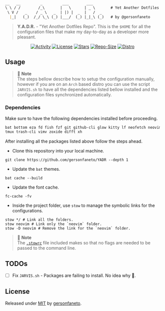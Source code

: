 ```markdown
__   __         _         ___        ___     
\ \ / /        /_\       |   \      | _ \       # Yet Another Dotfiles Repo.
 \ V /   _    / _ \   _  | |) |  _  |   /  _ 
  |_|   (_)  /_/ \_\ (_) |___/  (_) |_|_\ (_)   # by @gersonfaneto

```

> **Y.A.D.R.** - "Yet Another Dotfiles Repo". This is the `$HOME` for all the
> configuration files that make my day-to-day as a developer more pleasant.

<div align="center">

[![Activity](https://img.shields.io/github/last-commit/gersonfaneto/YADR?color=blue&style=for-the-badge&logo=git)](https://github.com/gersonfaneto/YADR/commit/main)
[![License](https://img.shields.io/github/license/gersonfaneto/YADR?color=blue&style=for-the-badge)](https://github.com/gersonfaneto/YADR/blob/main/LICENSE)
[![Stars](https://img.shields.io/github/stars/gersonfaneto/YADR?color=blue&style=for-the-badge&logo=github)](https://github.com/gersonfaneto/YADR)
[![Repo-Size](https://img.shields.io/github/repo-size/gersonfaneto/YADR?color=blue&style=for-the-badge&logo=github)](https://github.com/gersonfaneto/YADR)
[![Distro](https://img.shields.io/badge/DISTRO-Arch-74c7ec?color=blue&style=for-the-badge&logo=arch-linux)](https://archlinux.org/)

</div>

## Usage

> 📝 **Note**  
> The steps bellow describe how to setup the configuration manually,
> however if you are on an `Arch` based distro you can use the script
> `JARVIS.sh` to have all the dependencies listed bellow installed and the
> configuration files synchronized automatically.

### Dependencies

Make sure to have the following dependencies installed before proceeding.

```markdown
bat bottom eza fd fish fzf git github-cli glow kitty lf neofetch neovim ripgrep starship stow
tmux trash-cli vimv zoxide difft xh
```

After installing all the packages listed above follow the steps ahead.

- Clone this repository into your local machine.

```shell
git clone https://github.com/gersonfaneto/YADR --depth 1
```

- Update the `bat` themes.

```shell
bat cache --build
```

- Update the font cache.

```shell
fc-cache -fv
```

- Inside the project folder, use `stow` to manage the symbolic links for the
  configurations.

```shell
stow */ # Link all the folders.
stow neovim # Link only the `neovim` folder.
stow -D neovim # Remove the link for the `neovim` folder.
```

> 📝 **Note**  
> The [`.stowrc`](https://github.com/gersonfaneto/YADR/blob/main/.stowrc)
> file included makes so that no flags are needed to be passed to the command
> line.

## TODOs

- [ ] Fix `JARVIS.sh` - Packages are failing to install. No idea why 🫠.

## License

Released under [MIT](https://github.com/gersonfaneto/YADR/blob/main/LICENSE) by [gersonfaneto](https://github.com/gersonfaneto).
